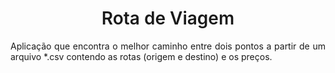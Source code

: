 <h1 align="center" style="font-weight: 600;"> Rota de Viagem </h1>

<p align="justify">
   Aplicação que encontra o melhor caminho entre dois pontos a partir de um arquivo *.csv contendo as rotas (origem e destino) e os preços.
</p>
<br>

<!-- <img src="https://img.shields.io/static/v1?label=Teste&message=Ernildo&color=blue&style=for-the-badge&logo=ghost"/>

### Features

- (x) Cadastro de usuário
- (x) Cadastro de cliente
- (x) Cadastro de produtos

<h3>🛠 Tecnologias</h3> -->
